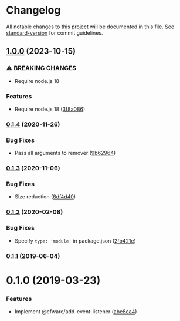 # Changelog

All notable changes to this project will be documented in this file. See [standard-version](https://github.com/conventional-changelog/standard-version) for commit guidelines.

## [1.0.0](https://github.com/cfware/add-event-listener/compare/v0.1.4...v1.0.0) (2023-10-15)


### ⚠ BREAKING CHANGES

* Require node.js 18

### Features

* Require node.js 18 ([3f8a086](https://github.com/cfware/add-event-listener/commit/3f8a0866e130b45766b3f45e6203485eda598238))

### [0.1.4](https://github.com/cfware/add-event-listener/compare/v0.1.3...v0.1.4) (2020-11-26)


### Bug Fixes

* Pass all arguments to remover ([9b62964](https://github.com/cfware/add-event-listener/commit/9b6296437726ba9c8429061ff3fa53cfc73bb3f9))

### [0.1.3](https://github.com/cfware/add-event-listener/compare/v0.1.2...v0.1.3) (2020-11-06)


### Bug Fixes

* Size reduction ([6df4d40](https://github.com/cfware/add-event-listener/commit/6df4d404187c170b2e975972807d50c0ae82d9b6))

### [0.1.2](https://github.com/cfware/add-event-listener/compare/v0.1.1...v0.1.2) (2020-02-08)


### Bug Fixes

* Specify `type: 'module'` in package.json ([2fb421e](https://github.com/cfware/add-event-listener/commit/2fb421e47b9a88f5de8e2a8678bc0f2282d78044))

### [0.1.1](https://github.com/cfware/add-event-listener/compare/v0.1.0...v0.1.1) (2019-06-04)



# 0.1.0 (2019-03-23)


### Features

* Implement @cfware/add-event-listener ([abe8ca4](https://github.com/cfware/add-event-listener/commit/abe8ca4))
